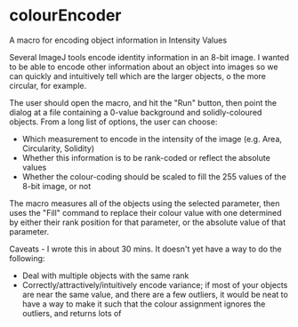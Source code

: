 # colourEncoder
A macro for encoding object information in Intensity Values

Several ImageJ tools encode identity information in an 8-bit image. I wanted to be able to encode other information about an object into images so we can quickly and intuitively tell which are the larger objects, o the more circular, for example.

The user should open the macro, and hit the "Run" button, then point the dialog at a file containing a 0-value background and solidly-coloured objects. From a long list of options, the user can choose:
- Which measurement to encode in the intensity of the image (e.g. Area, Circularity, Solidity)
- Whether this information is to be rank-coded or reflect the absolute values
- Whether the colour-coding should be scaled to fill the 255 values of the 8-bit image, or not

The macro measures all of the objects using the selected parameter, then uses the "Fill" command to replace their colour value with one determined by either their rank position for that parameter, or the absolute value of that parameter.

Caveats - I wrote this in about 30 mins. It doesn't yet have a way to do the following:
 - Deal with multiple objects with the same rank
 - Correctly/attractively/intuitively encode variance; if most of your objects are near the same value, and there are a few outliers, it would be neat to have a way to make it such that the colour assignment ignores the outliers, and returns lots of 
